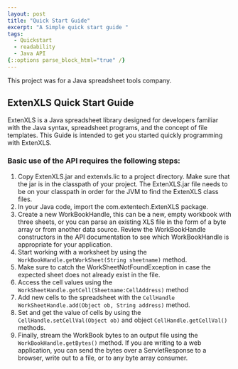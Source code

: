 ```yaml
---
layout: post
title: "Quick Start Guide"
excerpt: "A Simple quick start guide "
tags:
  - Quickstart
  - readability
  - Java API
{::options parse_block_html="true" /}
---
```


This project was for a Java spreadsheet tools company.


## ExtenXLS Quick Start Guide

ExtenXLS is a Java spreadsheet library designed for developers familiar with the Java syntax, spreadsheet programs, and the concept of file templates. This Guide is intended to get you started quickly programming with ExtenXLS.

### Basic use of the API requires the following steps:

1. Copy ExtenXLS.jar and extenxls.lic to a project directory. Make sure that the jar is in the classpath of your project. The ExtenXLS.jar file  needs to be on your classpath in order for the JVM to find the ExtenXLS class files.
2. In your Java code, import the com.extentech.ExtenXLS package.
3. Create a new WorkBookHandle, this can be a new, empty workbook with three sheets, or you can parse an existing XLS file in the form of a byte array or from another data source. Review the WorkBookHandle constructors in the API documentation to see which WorkBookHandle is appropriate for your application.
4. Start working with a worksheet by using the `WorkBookHandle.getWorkSheet(String sheetname)` method.
5. Make sure to catch the WorkSheetNotFoundException in case the expected sheet does not already exist in the file.
6. Access the cell values using the `WorkSheetHandle.getCell(Sheetname:CellAddress)` method
7. Add new cells to the spreadsheet with the `CellHandle WorkSheetHandle.add(Object ob, String address)` method.
8. Set and get the value of cells by using the `CellHandle.setCellVal(Object ob)` and object `CellHandle.getCellVal()` methods.
9. Finally, stream the WorkBook bytes to an output file using the `WorkBookHandle.getBytes()` method. If you are writing to a web application, you can send the bytes over a ServletResponse to a browser, write out to a file, or to any byte array consumer.
